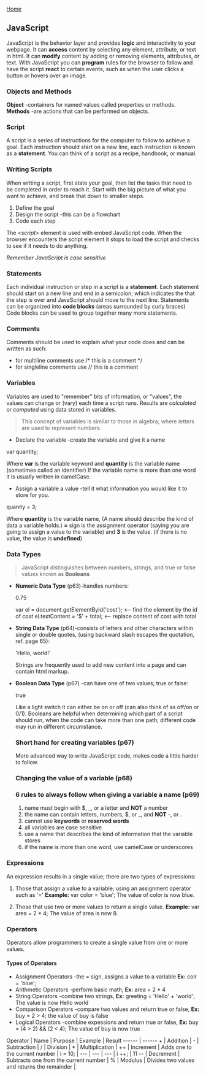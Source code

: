[Home](README.md)

## JavaScript

JavaScript is the behavior layer and provides **logic** and interactivity to your webpage. It can **access** content by selecting any element, attribute, or text in html. It can **modify** content by adding or removing elements, attributes, or text. With JavaScript you can **program** rules for the browser to follow and have the script **react** to certain events, such as when the user clicks a button or hovers over an image.


### Objects and Methods

**Object** -containers for named values called properties or methods.
**Methods** -are actions that can be performed on objects.

### Script

A script is a series of instructions for the computer to follow to achieve a goal. Each instruction should start on a new line, each instruction is known as a **statement**. You can think of a script as a recipe, handbook, or manual.

### Writing Scripts

When writing a script, first state your goal, then list the tasks that need to be completed in order to reach it. Start with the big picture of what you want to achieve, and break that down to smaller steps.
  1. Define the goal
  1. Design the script -this can be a flowchart
  1. Code each step

The <*script*> element is used with embed JavaScript code. When  the browser encounters the script element it stops to load the script and checks to see if it needs to do anything.

*Remember JavaScript is case sensitive*

### Statements

Each individual instruction or step in a script is a **statement**. Each statement should start on a new line and end in a semicolon; which indicates the that the step is over and JavaScript should move to the next line. Statements can be organized into **code blocks** (areas surrounded by curly braces) Code blocks can be used to group together many more statements.

### Comments

Comments should be used to explain what your code does and can be written as such:
  - for multiline comments use /* this is a comment */
  - for singleline comments use // this is a comment

### Variables

Variables are used to "remember" bits of information, or "values", the values can change or (vary) each time a script runs. Results are *calculated* or *computed* using data stored in variables.

> This concept of variables is similar to those in algebra; where letters are used to represent numbers.

- Declare the variable -create the variable and give it a name

var quantity;

Where **var** is the variable keyword and **quantity** is the variable name (sometimes called an identifier) If the variable name is more than one word it is usually written in camelCase.

- Assign a variable a value -tell it what information you would like it to store for you.

quanity = 3; 

Where **quantity** is the variable name, (A name should describe the kind of data a variable holds.) **=** sign is the assignment operator (saying you are going to assign a value to the variable) and **3** is the value. (if there is no value, the value is **undefined**)

### Data Types

> JavaScript distinguishes between numbers, strings, and true or false values known as **Booleans**

- **Numeric Data Type** (p63)-handles numbers:
  
  0.75

  var el = document.getElementById('cost'); <-- find the element by the id of *cost*
el.textContent = '$' + total; <-- replace content of cost with total

- **String Data Type** (p64)-consists of letters and other characters within single or double quotes, (using backward slash escapes the quotation, ref. page 65):
  
  'Hello, world!'
  
  Strings are frequently used to add new content into a page and can contain html markup.

- **Boolean Data Type** (p67) -can have one of two values; true or false:

  true

  Like a light switch it can either be on or off (can also think of as off/on or 0/1). Booleans are helpful when determining which part of a script should run, when the code can take more than one path; different code may run in different circumstance.

  ### Short hand for creating variables (p67)

  More advanced way to write JavaScript code, makes code a little harder to follow.

  ### Changing the value of a variable (p68)

  ### 6 rules to always follow when giving a variable a name (p69)
    1. name must begin with $, _, or a letter and **NOT** a number
    1. the name can contain letters, numbers, $, or _, and **NOT** -, or .
    1. cannot use **keywords** or **reserved words** 
    1. all variables are case sensitive
    1. use a name that describes the kind of information that the variable stores
    1. if the name is more than one word, use camelCase or underscores 

### Expressions

An expression results in a single value; there are two types of expressions:
  
  1. Those that assign a value to a variable; using an assignment operator such as '=' 
  **Example:** var color = 'blue'; The value of color is now blue.
  
  1. Those that use two or more values to return a single value.
  **Example:** var area = 2 * 4; The value of area is now 8.

### Operators 

Operators allow programmers to create a single value from one or more values.

#### Types of Operators

  - Assignment Operators -the = sign, assigns a value to a variable
  **Ex:** colr = 'blue';
  - Arithmetic Operators -perform basic math, 
  **Ex:** area = 2 * 4
  - String Operators -combine two strings, 
  **Ex:** greeting = 'Hello' + 'world'; The value is now Hello world
  - Comparison Operators -compare two values and return true or false,
  **Ex:** buy = 2 > 4; the value of buy is false
  - Logical Operators -combine expessions and return true or false,
  **Ex:** buy = (4 > 2) && (2 < 4); The value of buy is now true

Operator | Name | Purpose | Example | Result
------ | ------ 
\+ | Addition |
\- | Subtraction |
/ | Division |
\* | Multiplication |
++ | Increment | Adds one to the current number | i = 10; |
--- | --- | --- | i ++; | 11
-- | Decrement | Subtracts one from the current number |
% | Modulus | Divides two values and returns the remainder |